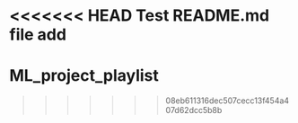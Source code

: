 <<<<<<< HEAD
Test README.md file add
=======
# ML_project_playlist
>>>>>>> 08eb611316dec507cecc13f454a407d62dcc5b8b
